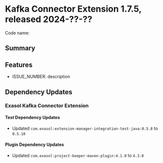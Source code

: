 # Kafka Connector Extension 1.7.5, released 2024-??-??

Code name:

## Summary

## Features

* ISSUE_NUMBER: description

## Dependency Updates

### Exasol Kafka Connector Extension

#### Test Dependency Updates

* Updated `com.exasol:extension-manager-integration-test-java:0.5.8` to `0.5.10`

#### Plugin Dependency Updates

* Updated `com.exasol:project-keeper-maven-plugin:4.1.0` to `4.3.0`
